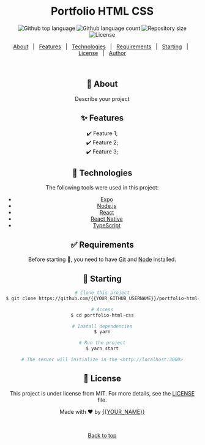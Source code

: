 <div align="center" id="top"> 

<h1 align="center">Portfolio HTML CSS</h1>

<p align="center">
  <img alt="Github top language" src="https://img.shields.io/github/languages/top/{{YOUR_GITHUB_USERNAME}}/portfolio-html-css?color=56BEB8">

  <img alt="Github language count" src="https://img.shields.io/github/languages/count/{{YOUR_GITHUB_USERNAME}}/portfolio-html-css?color=56BEB8">

  <img alt="Repository size" src="https://img.shields.io/github/repo-size/{{YOUR_GITHUB_USERNAME}}/portfolio-html-css?color=56BEB8">

  <img alt="License" src="https://img.shields.io/github/license/{{YOUR_GITHUB_USERNAME}}/portfolio-html-css?color=56BEB8">

  <!-- <img alt="Github issues" src="https://img.shields.io/github/issues/daniarinker/portfolio-html-css?color=56BEB8" /> -->

  <!-- <img alt="Github forks" src="https://img.shields.io/github/forks/daniarinker/portfolio-html-css?color=56BEB8" /> -->

  <!-- <img alt="Github stars" src="https://img.shields.io/github/stars/daniarinker/portfolio-html-css?color=56BEB8" /> -->
</p>

<!-- Status -->

<!-- <h4 align="center"> 
	🚧  Portfolio HTML CSS 🚀 Under construction...  🚧
</h4> 

<hr> -->

<p align="center">
  <a href="#dart-about">About</a> &#xa0; | &#xa0; 
  <a href="#sparkles-features">Features</a> &#xa0; | &#xa0;
  <a href="#rocket-technologies">Technologies</a> &#xa0; | &#xa0;
  <a href="#white_check_mark-requirements">Requirements</a> &#xa0; | &#xa0;
  <a href="#checkered_flag-starting">Starting</a> &#xa0; | &#xa0;
  <a href="#memo-license">License</a> &#xa0; | &#xa0;
  <a href="https://github.com/{{YOUR_GITHUB_USERNAME}}" target="_blank">Author</a>
</p>

<br>

## :dart: About ##

Describe your project

## :sparkles: Features ##

:heavy_check_mark: Feature 1;\
:heavy_check_mark: Feature 2;\
:heavy_check_mark: Feature 3;

## :rocket: Technologies ##

The following tools were used in this project:

- [Expo](https://expo.io/)
- [Node.js](https://nodejs.org/en/)
- [React](https://pt-br.reactjs.org/)
- [React Native](https://reactnative.dev/)
- [TypeScript](https://www.typescriptlang.org/)

## :white_check_mark: Requirements ##

Before starting :checkered_flag:, you need to have [Git](https://git-scm.com) and [Node](https://nodejs.org/en/) installed.

## :checkered_flag: Starting ##

```bash
# Clone this project
$ git clone https://github.com/{{YOUR_GITHUB_USERNAME}}/portfolio-html-css

# Access
$ cd portfolio-html-css

# Install dependencies
$ yarn

# Run the project
$ yarn start

# The server will initialize in the <http://localhost:3000>
```

## :memo: License ##

This project is under license from MIT. For more details, see the [LICENSE](LICENSE.md) file.


Made with :heart: by <a href="https://github.com/{{YOUR_GITHUB_USERNAME}}" target="_blank">{{YOUR_NAME}}</a>

&#xa0;

<a href="#top">Back to top</a>
